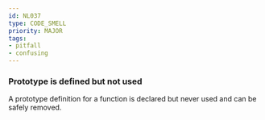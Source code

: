 ```yaml
---
id: NL037
type: CODE_SMELL
priority: MAJOR
tags:
- pitfall
- confusing
---
```


### Prototype is defined but not used

A prototype definition for a function is declared but never used and can be safely removed.

